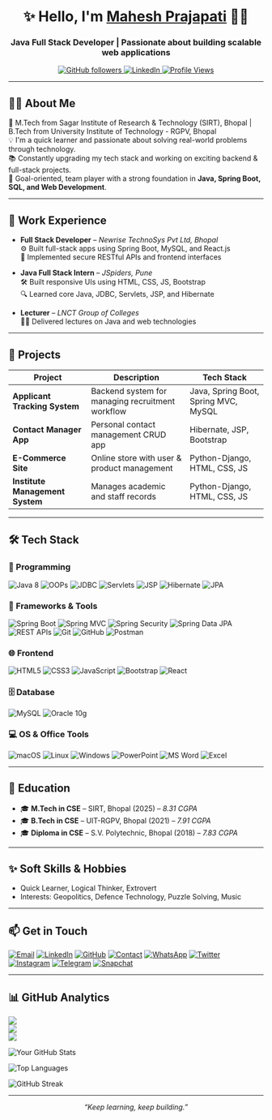 <div align="center"> 

  # ✨ Hello, I'm [Mahesh Prajapati]((https://github.com/maheshlidhora)) 👨‍💻
  
  <h3 align="center">Java Full Stack Developer | Passionate about building scalable web applications</h3>
  
</div>

<p align="center">
  <a href="https://github.com/maheshlidhora">
    <img src="https://img.shields.io/github/followers/maheshlidhora?label=Follow&style=social" alt="GitHub followers" />
  </a>
  <a href="https://www.linkedin.com/in/maheshlidhora/">
    <img src="https://img.shields.io/badge/LinkedIn-blue?logo=linkedin&logoColor=white" alt="LinkedIn" />
  </a>
  <a href="https://github.com/maheshprajapati" target="_blank">
    <img src="https://komarev.com/ghpvc/?username=maheshprajapati&label=Profile%20Views&color=0e75b6&style=flat" alt="Profile Views">
  </a>
</p>

---

## 🧑‍💻 About Me
🚀 M.Tech from Sagar Institute of Research & Technology (SIRT), Bhopal | B.Tech from University Institute of Technology - RGPV, Bhopal  
💡 I'm a quick learner and passionate about solving real-world problems through technology.  
📚 Constantly upgrading my tech stack and working on exciting backend & full-stack projects.  
🎯 Goal-oriented, team player with a strong foundation in **Java, Spring Boot, SQL, and Web Development**.

---

## 💼 Work Experience

- **Full Stack Developer** – *Newrise TechnoSys Pvt Ltd, Bhopal*  
  ⚙️ Built full-stack apps using Spring Boot, MySQL, and React.js  
  🔧 Implemented secure RESTful APIs and frontend interfaces

- **Java Full Stack Intern** – *JSpiders, Pune*  
  🛠️ Built responsive UIs using HTML, CSS, JS, Bootstrap  
  🔍 Learned core Java, JDBC, Servlets, JSP, and Hibernate

- **Lecturer** – *LNCT Group of Colleges*  
  👨‍🏫 Delivered lectures on Java and web technologies

---

## 🚀 Projects

| Project | Description | Tech Stack |
|--------|-------------|------------|
| **Applicant Tracking System** | Backend system for managing recruitment workflow | Java, Spring Boot, Spring MVC, MySQL |
| **Contact Manager App** | Personal contact management CRUD app | Hibernate, JSP, Bootstrap |
| **E-Commerce Site** | Online store with user & product management | Python-Django, HTML, CSS, JS |
| **Institute Management System** | Manages academic and staff records | Python-Django, HTML, CSS, JS |

---

## 🛠️ Tech Stack

### 🧠 Programming
![Java 8](https://img.shields.io/badge/Java_8-007396.svg?style=for-the-badge&logo=java&logoColor=white)
![OOPs](https://img.shields.io/badge/OOPs-FFA500.svg?style=for-the-badge&logo=object-oriented-programming&logoColor=black)
![JDBC](https://img.shields.io/badge/JDBC-007396.svg?style=for-the-badge&logo=java&logoColor=white)
![Servlets](https://img.shields.io/badge/Servlets-007396.svg?style=for-the-badge&logo=java&logoColor=white)
![JSP](https://img.shields.io/badge/JSP-007396.svg?style=for-the-badge&logo=java&logoColor=white)
![Hibernate](https://img.shields.io/badge/Hibernate-59666C.svg?style=for-the-badge&logo=hibernate&logoColor=white)
![JPA](https://img.shields.io/badge/JPA-007396.svg?style=for-the-badge&logo=java&logoColor=white)

### 🔧 Frameworks & Tools
![Spring Boot](https://img.shields.io/badge/Spring_Boot-6DB33F.svg?style=for-the-badge&logo=spring-boot&logoColor=white)
![Spring MVC](https://img.shields.io/badge/Spring_MVC-6DB33F.svg?style=for-the-badge&logo=spring&logoColor=white)
![Spring Security](https://img.shields.io/badge/Spring_Security-6DB33F.svg?style=for-the-badge&logo=spring-security&logoColor=white)
![Spring Data JPA](https://img.shields.io/badge/Spring_Data_JPA-6DB33F.svg?style=for-the-badge&logo=spring&logoColor=white)
![REST APIs](https://img.shields.io/badge/REST_API-005571.svg?style=for-the-badge&logo=rest&logoColor=white)
![Git](https://img.shields.io/badge/Git-F05032.svg?style=for-the-badge&logo=git&logoColor=white)
![GitHub](https://img.shields.io/badge/GitHub-181717.svg?style=for-the-badge&logo=github&logoColor=white)
![Postman](https://img.shields.io/badge/Postman-FF6C37.svg?style=for-the-badge&logo=postman&logoColor=white)

### 🌐 Frontend
![HTML5](https://img.shields.io/badge/html5-%23E34F26.svg?style=for-the-badge&logo=html5&logoColor=white) 
![CSS3](https://img.shields.io/badge/css3-%231572B6.svg?style=for-the-badge&logo=css3&logoColor=white) 
![JavaScript](https://img.shields.io/badge/javascript-%23323330.svg?style=for-the-badge&logo=javascript&logoColor=%23F7DF1E) 
![Bootstrap](https://img.shields.io/badge/bootstrap-%23563D7C.svg?style=for-the-badge&logo=bootstrap&logoColor=white)
![React](https://img.shields.io/badge/react-%2320232a.svg?style=for-the-badge&logo=react&logoColor=%2361DAFB) 

### 🗄️ Database
![MySQL](https://img.shields.io/badge/MySQL-4479A1.svg?style=for-the-badge&logo=mysql&logoColor=white)
![Oracle 10g](https://img.shields.io/badge/Oracle_10g-F80000.svg?style=for-the-badge&logo=oracle&logoColor=white)

### 💻 OS & Office Tools
![macOS](https://img.shields.io/badge/macOS-000000.svg?style=for-the-badge&logo=macos&logoColor=white)
![Linux](https://img.shields.io/badge/Linux-FCC624.svg?style=for-the-badge&logo=linux&logoColor=black)
![Windows](https://img.shields.io/badge/Windows-0078D6.svg?style=for-the-badge&logo=windows&logoColor=white)
![PowerPoint](https://img.shields.io/badge/PowerPoint-B7472A.svg?style=for-the-badge&logo=microsoft-powerpoint&logoColor=white)
![MS Word](https://img.shields.io/badge/MS_Word-2B579A.svg?style=for-the-badge&logo=microsoft-word&logoColor=white)
![Excel](https://img.shields.io/badge/Excel-217346.svg?style=for-the-badge&logo=microsoft-excel&logoColor=white)

---

## 📜 Education

- 🎓 **M.Tech in CSE** – SIRT, Bhopal (2025) – *8.31 CGPA*
- 🎓 **B.Tech in CSE** – UIT-RGPV, Bhopal (2021) – *7.91 CGPA*
- 🎓 **Diploma in CSE** – S.V. Polytechnic, Bhopal (2018) – *7.83 CGPA*

---

## ✨ Soft Skills & Hobbies

- Quick Learner, Logical Thinker, Extrovert
- Interests: Geopolitics, Defence Technology, Puzzle Solving, Music

---

## 📫 Get in Touch

[![Email](https://img.shields.io/badge/Email-D14836.svg?style=for-the-badge&logo=gmail&logoColor=white)](mailto:mahesh.lidhora@gmail.com)
[![LinkedIn](https://img.shields.io/badge/LinkedIn-0077B5.svg?style=for-the-badge&logo=linkedin&logoColor=white)](https://www.linkedin.com/in/maheshlidhora/)
[![GitHub](https://img.shields.io/badge/GitHub-181717.svg?style=for-the-badge&logo=github&logoColor=white)](https://github.com/maheshlidhora)
[![Contact](https://img.shields.io/badge/Contact-%231DA1F2.svg?style=for-the-badge&logo=telephone&logoColor=white)](tel:+918516030885)
[![WhatsApp](https://img.shields.io/badge/WhatsApp-25D366.svg?style=for-the-badge&logo=whatsapp&logoColor=white)](https://wa.me/918516030885)
[![Twitter](https://img.shields.io/badge/Twitter-%231DA1F2.svg?style=for-the-badge&logo=twitter&logoColor=white)](https://twitter.com/Kumar_m_97)
[![Instagram](https://img.shields.io/badge/Instagram-%23E4405F.svg?style=for-the-badge&logo=instagram&logoColor=white)](https://instagram.com/kumar_m_97)
[![Telegram](https://img.shields.io/badge/Telegram-26A5E4.svg?style=for-the-badge&logo=telegram&logoColor=white)](https://t.me/kumar_m_97)
[![Snapchat](https://img.shields.io/badge/Snapchat-FFFC00.svg?style=for-the-badge&logo=snapchat&logoColor=black)](https://www.snapchat.com/add/kumar_m97)

---

## 📊 GitHub Analytics
<p align="center">
  
  ![](https://github-readme-stats.vercel.app/api?username=maheshlidhora&theme=dark&hide_border=false&include_all_commits=false&count_private=false)
  <br/>
  ![](https://github-readme-streak-stats.herokuapp.com/?user=maheshlidhora&theme=dark&hide_border=false)
  <br />
  <img src="https://github-readme-streak-stats.herokuapp.com/?user=maheshlidhora&theme=tokyonight" />
</p>

![Your GitHub Stats](https://github-readme-stats.vercel.app/api?username=maheshlidhora&show_icons=true&theme=dark&hide_border=true)

![Top Languages](https://github-readme-stats.vercel.app/api/top-langs/?username=maheshlidhora&layout=compact&theme=dark&hide_border=true)

![GitHub Streak](https://streak-stats.demolab.com/?user=maheshlidhora&theme=dark&hide_border=true)

---

<p align="center">
  <i>“Keep learning, keep building.”</i>
</p>
